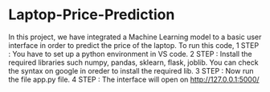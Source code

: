 # Laptop-Price-Prediction
In this project, we have integrated a Machine Learning model to a basic user interface in order to predict the price of the laptop.
To run this code, 
1 STEP : You have to set up a python environment in VS code.
2 STEP : Install the required libraries such numpy, pandas, sklearn, flask, joblib. You can check the syntax on google in oreder to install the required lib.
3 STEP : Now run the file app.py file.
4 STEP : The interface will open on http://127.0.0.1:5000/
